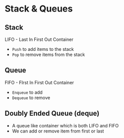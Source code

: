 # Stack & Queues

## Stack
LIFO - Last In First Out Container
- `Push` to add items to the stack
- `Pop` to remove items from the stack 

## Queue
FIFO - FIrst In First Out Container
- `Enqueue` to add 
- `Dequeue` to remove 

## Doubly Ended Queue (deque)
- A queue like container which is both LIFO and FIFO
- We can add or remove item from first or last
